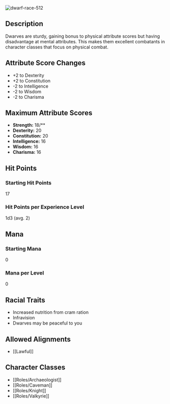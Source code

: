 ![dwarf-race-512](https://github.com/hyvanmielenpelit/GnollHack/assets/16661034/96169f64-7cd2-4b22-ad66-547fc79bc00e)

## Description

Dwarves are sturdy, gaining bonus to physical attribute scores but having disadvantage at mental attributes. This makes them excellent combatants in character classes that focus on physical combat.

## Attribute Score Changes

- +2 to Dexterity
- +2 to Constitution
- -2 to Intelligence
- -2 to Wisdom
- -2 to Charisma

## Maximum Attribute Scores

- **Strength:** 18/**
- **Dexterity:** 20
- **Constitution:** 20
- **Intelligence:** 16
- **Wisdom:** 16
- **Charisma:** 16

## Hit Points

### Starting Hit Points

17

### Hit Points per Experience Level

1d3 (avg. 2)

## Mana

### Starting Mana

0

### Mana per Level

0

## Racial Traits

- Increased nutrition from cram ration
- Infravision
- Dwarves may be peaceful to you

## Allowed Alignments

- [[Lawful]]

## Character Classes

- [[Roles/Archaeologist]]
- [[Roles/Caveman]]
- [[Roles/Knight]]
- [[Roles/Valkyrie]]